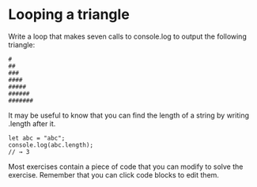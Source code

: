 # Looping a triangle

Write a loop that makes seven calls to console.log to output the following triangle:

```
#
##
###
####
#####
######
#######
```

It may be useful to know that you can find the length of a string by writing .length after it.

```
let abc = "abc";
console.log(abc.length);
// → 3
```

Most exercises contain a piece of code that you can modify to solve the exercise. Remember that you can click code blocks to edit them.